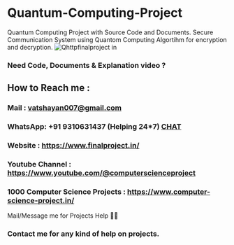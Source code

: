 # Quantum-Computing-Project
Quantum Computing Project with Source Code and Documents. Secure Communication System using Quantom Computing Algortihm for encryption and decryption.
![Qhttpfinalproject in](https://github.com/user-attachments/assets/1da25014-b30e-4716-9b74-ab31ea3637b2)

### Need Code, Documents & Explanation video ? 

## How to Reach me :

### Mail : vatshayan007@gmail.com 

### WhatsApp: **+91 9310631437** (Helping 24*7) **[CHAT](https://wa.me/message/CHWN2AHCPMAZK1)** 

### Website : https://www.finalproject.in/

### Youtube Channel : https://www.youtube.com/@computerscienceproject

### 1000 Computer Science Projects : https://www.computer-science-project.in/

Mail/Message me for Projects Help 🙏🏻

### Contact me for any kind of help on projects.
